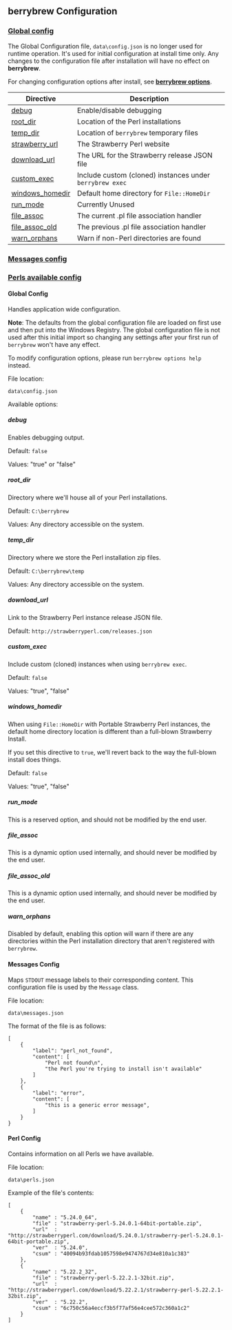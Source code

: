 ## berrybrew Configuration

### [Global config](#global-config)

The Global Configuration file, `data\config.json` is no longer used for runtime
operation. It's used for initial configuration at install time only. Any changes
to the configuration file after installation will have no effect on **berrybrew**.

For changing configuration options after install, see [**berrybrew options**](berrybrew.md#options).

|Directive|Description|
|---|---|   
|[debug](#debug)|Enable/disable debugging|
[root_dir](#root_dir)|Location of the Perl installations|
[temp_dir](#temp_dir)|Location of `berrybrew` temporary files|
[strawberry_url](#strawberry_url)|The Strawberry Perl website|
[download_url](#download_url)|The URL for the Strawberry release JSON file|
[custom_exec](#custom_exec)|Include custom (cloned) instances under `berrybrew exec`|
[windows_homedir](#windows_homedir)|Default home directory for `File::HomeDir`|
[run_mode](#run_mode)|Currently Unused|
[file_assoc](#file_assoc)|The current .pl file association handler|
[file_assoc_old](#file_assoc_old)|The previous .pl file association handler|
[warn_orphans](#warn_orphans)|Warn if non-Perl directories are found|

### [Messages config](#messages-config)

### [Perls available config](#perl-config)

#### Global Config

Handles application wide configuration. 

**Note**: The defaults from the global configuration file  are loaded on first use
and then put into the Windows Registry. The global configuration file is not
used after this initial import so changing any settings after your first run of
`berrybrew` won't have any effect.

To modify configuration options, please run `berrybrew options help` instead.

File location:

    data\config.json

Available options:

##### debug

Enables debugging output.

Default: `false`

Values: "true" or "false"

##### root_dir

Directory where we'll house all of your Perl installations. 

Default: `C:\berrybrew`

Values: Any directory accessible on the system.

##### temp_dir

Directory where we store the Perl installation zip files.

Default: `C:\berrybrew\temp`

Values: Any directory accessible on the system.

##### download_url

Link to the Strawberry Perl instance release JSON file.

Default: `http://strawberryperl.com/releases.json`

##### custom_exec

Include custom (cloned) instances when using `berrybrew exec`.

Default: `false`

Values:  "true", "false"

##### windows_homedir

When using `File::HomeDir` with Portable Strawberry Perl instances,
the default home directory location is different than a full-blown
Strawberry Install.

If you set this directive to `true`, we'll revert back to the way
the full-blown install does things.

Default: `false`

Values: "true", "false"

##### run_mode

This is a reserved option, and should not be modified by the end user.

##### file_assoc

This is a dynamic option used internally, and should never be modified by the
end user.

##### file_assoc_old

This is a dynamic option used internally, and should never be modified by the
end user.

##### warn_orphans

Disabled by default, enabling this option will warn if there are any directories
within the Perl installation directory that aren't registered with `berrybrew`.

#### Messages Config

Maps `STDOUT` message labels to their corresponding content. This configuration file is used by the `Message` class.

File location:

    data\messages.json

The format of the file is as follows:

    [
        {
            "label": "perl_not_found",
            "content": [
                "Perl not found\n",
                "the Perl you're trying to install isn't available"
            ]
        },
        {
            "label": "error",
            "content": [
                "this is a generic error message",
            ]
        }
    }

#### Perl Config

Contains information on all Perls we have available.

File location:

    data\perls.json

Example of the file's contents:

    [
        {
            "name" : "5.24.0_64",
            "file" : "strawberry-perl-5.24.0.1-64bit-portable.zip",
            "url"  : "http://strawberryperl.com/download/5.24.0.1/strawberry-perl-5.24.0.1-64bit-portable.zip",
            "ver"  : "5.24.0",
            "csum" : "40094b93fdab1057598e9474767d34e810a1c383"
        },
        {
            "name" : "5.22.2_32",
            "file" : "strawberry-perl-5.22.2.1-32bit.zip",
            "url"  : "http://strawberryperl.com/download/5.22.2.1/strawberry-perl-5.22.2.1-32bit.zip",
            "ver"  : "5.22.2",
            "csum" : "6c750c56a4eccf3b5f77af56e4cee572c360a1c2"
        }
    ]
